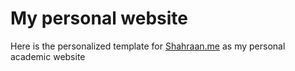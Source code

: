 # My personal website
Here is the personalized template for [Shahraan.me](www.shahraan.me) as my personal academic website
